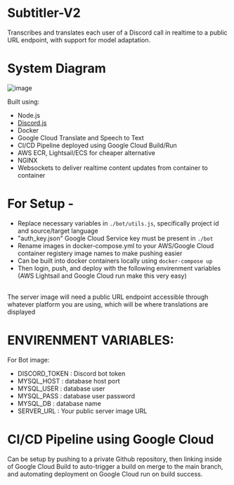 # Subtitler-V2
Transcribes and translates each user of a Discord call in realtime to a public URL endpoint, with support for model adaptation.
<br/>

# System Diagram
![image](https://github.com/user-attachments/assets/ed2e52df-d8f0-4608-98f3-d47d573f99c4)
<br/>

Built using:
- Node.js
- [Discord.js](https://discord.js.org/)
- Docker
- Google Cloud Translate and Speech to Text
- CI/CD Pipeline deployed using Google Cloud Build/Run
- AWS ECR, Lightsail/ECS for cheaper alternative
- NGINX
- Websockets to deliver realtime content updates from container to container

# For Setup -
- Replace necessary variables in `./bot/utils.js`, specifically project id and source/target language
- "auth_key.json" Google Cloud Service key must be present in `./bot`
- Rename images in docker-compose.yml to your AWS/Google Cloud container registery image names to make pushing easier
- Can be built into docker containers locally using
`docker-compose up`
- Then login, push, and deploy with the following envirenment variables (AWS Lightsail and Google Cloud run make this very easy)

<br/>
The server image will need a public URL endpoint accessible through whatever platform you are using, which will be where translations are displayed
<br/>

# ENVIRENMENT VARIABLES:
For Bot image:
- DISCORD_TOKEN : Discord bot token
- MYSQL_HOST : database host port
- MYSQL_USER : database user
- MYSQL_PASS : database user password
- MYSQL_DB : database name
- SERVER_URL : Your public server image URL

# CI/CD Pipeline using Google Cloud
Can be setup by pushing to a private Github repository, then linking inside of Google Cloud Build to auto-trigger a build on merge to the main branch, and automating deployment on Google Cloud run on build success.
